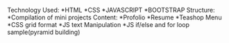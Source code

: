 Technology Used:
  *HTML
  *CSS
  *JAVASCRIPT
  *BOOTSTRAP
Structure:
  *Compilation of mini projects
Content:
  *Profolio
  *Resume
  *Teashop Menu
  *CSS grid format
  *JS text Manipulation
  *JS if/else and for loop sample(pyramid building)

